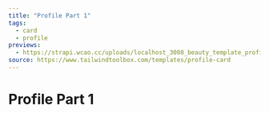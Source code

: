 ```yaml
---
title: "Profile Part 1"
tags:
  - card
  - profile
previews:
  - https://strapi.wcao.cc/uploads/localhost_3008_beauty_template_profile_1_full_true_Nest_Hub_Max_21396c0add.jpg
source: https://www.tailwindtoolbox.com/templates/profile-card
---
```


# Profile Part 1
